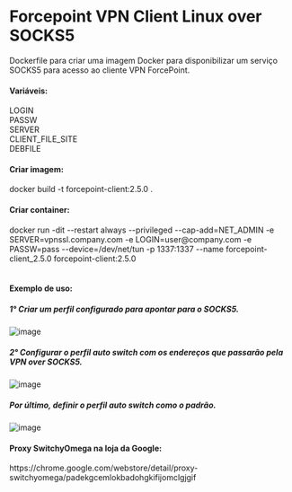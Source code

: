 # Forcepoint VPN Client Linux over SOCKS5
<p>Dockerfile para criar uma imagem Docker para disponibilizar um serviço SOCKS5 para acesso ao cliente VPN ForcePoint.</p>
<h4>Variáveis:</h4>
LOGIN</br>
PASSW</br>
SERVER</br>
CLIENT_FILE_SITE</br>
DEBFILE</br>

<h4>Criar imagem:</h4>
<p>docker build -t forcepoint-client:2.5.0 .</p>

<h4>Criar container:</h4>
docker run -dit --restart always --privileged --cap-add=NET_ADMIN -e SERVER=vpnssl.company.com -e LOGIN=user@company.com -e PASSW=pass --device=/dev/net/tun -p 1337:1337 --name forcepoint-client_2.5.0 forcepoint-client:2.5.0</br></br>
<h4>Exemplo de uso:</h4>

<h5>1° Criar um perfil configurado para apontar para o SOCKS5.</h5>

![image](https://user-images.githubusercontent.com/39818426/228361078-e122381c-3f2e-46cc-a32d-df1d09b51320.png)

<h5>2° Configurar o perfil auto switch com os endereços que passarão pela VPN over SOCKS5.</h5>

![image](https://user-images.githubusercontent.com/39818426/228361334-d5cca19c-f1d0-49de-b8a7-e09f6ba8e033.png)

<h5>Por último, definir o perfil auto switch como o padrão.</h5>

![image](https://user-images.githubusercontent.com/39818426/228360805-cf071524-25df-4034-9f48-16bd432b3330.png)

<h4>Proxy SwitchyOmega na loja da Google:</h4>
<p>https://chrome.google.com/webstore/detail/proxy-switchyomega/padekgcemlokbadohgkifijomclgjgif</p>


<p></p>

